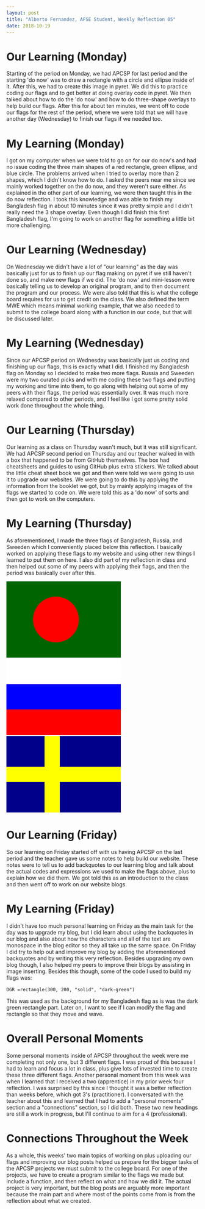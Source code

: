 ```yaml
---
layout: post
title: "Alberto Fernandez, AFSE Student, Weekly Reflection 05"
date: 2018-10-19
---
```


# Our Learning (Monday)
Starting of the period on Monday, we had APCSP for last period and the starting 'do now' was to draw a rectangle with a circle and ellipse inside of it. After this, we had to create this image in pyret. We did this to practice coding our flags and to get better at doing overlay code in pyret. We then talked about how to do the 'do now' and how to do three-shape overlays to help build our flags. After this for about ten minutes, we went off to code our flags for the rest of the period, where we were told that we will have another day (Wednesday) to finish our flags if we needed too.

# My Learning (Monday)
I got on my computer when we were told to go on for our do now's and had no issue coding the three main shapes of a red rectangle, green ellipse, and blue circle. The problems arrived when I tried to overlay more than 2 shapes, which I didn't know how to do. I asked the peers near me since we mainly worked together on the do now, and they weren't sure either. As explained in the other part of our learning, we were then taught this in the do now reflection. I took this knowledge and was able to finish my Bangladesh flag in about 10 minutes since it was pretty simple and I didn't really need the 3 shape overlay. Even though I did finish this first Bangladesh flag, I'm going to work on another flag for something a little bit more challenging. 

# Our Learning (Wednesday)
On Wednesday we didn't have a lot of "our learning" as the day was basically just for us to finish up our flag making on pyret if we still haven't done so, and make new flags if we did. The 'do now' and mini-lesson were basically telling us to develop an original program, and to then document the program and our process. We were also told that this is what the college board requires for us to get credit on the class. We also defined the term MWE which means minimal working example, that we also needed to submit to the college board along with a function in our code, but that will be discussed later.

# My Learning (Wednesday)
Since our APCSP period on Wednesday was basically just us coding and finishing up our flags, this is exactly what I did. I finished my Bangladesh flag on Monday so I decided to make two more flags. Russia and Sweeden were my two curated picks and with me coding these two flags and putting my working and time into them, to go along with helping out some of my peers with their flags, the period was essentially over. It was much more relaxed compared to other periods, and I feel like I got some pretty solid work done throughout the whole thing.

# Our Learning (Thursday)
Our learning as a class on Thursday wasn't much, but it was still significant. We had APCSP second period on Thursday and our teacher walked in with a box that happened to be from GitHub themselves. The box had cheatsheets and guides to using GitHub plus extra stickers. We talked about the little cheat sheet book we got and then were told we were going to use it to upgrade our websites. We were going to do this by applying the information from the booklet we got, but by mainly applying images of the flags we started to code on. We were told this as a 'do now' of sorts and then got to work on the computers.

# My Learning (Thursday)
As aforementioned, I made the three flags of Bangladesh, Russia, and Sweeden which I conveniently placed below this reflection. I basically worked on applying these flags to my website and using other new things I learned to put them on here. I also did part of my reflection in class and then helped out some of my peers with applying their flags, and then the period was basically over after this. 

![BANGLADESH.FLAG](/images/BANGLADESH.FLAG.png) ![RUSSIAN.FLAG](/images/RUSSIAN.FLAG.png) ![SWEEDEN.FLAG](/images/SWEEDEN.FLAG.png) 

# Our Learning (Friday)
So our learning on Friday started off with us having APCSP on the last period and the teacher gave us some notes to help build our website. These notes were to tell us to add backquotes to our learning blog and talk about the actual codes and expressions we used to make the flags above, plus to explain how we did them. We got told this as an introduction to the class and then went off to work on our website blogs.

# My Learning (Friday)
I didn't have too much personal learning on Friday as the main task for the day was to upgrade my blog, but I did learn about using the backquotes in our blog and also about how the characters and all of the text are monospace in the blog editor so they all take up the same space. On Friday I did try to help out and improve my blog by adding the aforementioned backquotes and by writing this very reflection. Besides upgrading my own blog though, I also helped my peers to improve their blogs by assisting in image inserting. Besides this though, some of the code I used to build my flags was: 
```
DGR =rectangle(300, 200, "solid", "dark-green")
```
This was used as the background for my Bangladesh flag as is was the dark green rectangle part. Later on, I want to see if I can modify the flag and rectangle so that they move and wave.

# Overall Personal Moments
Some personal moments inside of APCSP throughout the week were me completing not only one, but 3 different flags. I was proud of this because I had to learn and focus a lot in class, plus give lots of invested time to create these three different flags. Another personal moment from this week was when I learned that I received a two (apprentice) in my prior week four reflection. I was surprised by this since I thought it was a better reflection than weeks before, which got 3's (practitioner). I conversated with the teacher about this and learned that I had to add a "personal moments" section and a "connections" section, so I did both. These two new headings are still a work in progress, but I'll continue to aim for a 4 (professional).

# Connections Throughout the Week
As a whole, this weeks' two main topics of working on plus uploading our flags and improving our blog posts helped us prepare for the bigger tasks of the APCSP projects we must submit to the college board. For one of the projects, we have to create a program similar to the flags we made but include a function, and then reflect on what and how we did it. The actual project is very important, but the blog posts are arguably more important because the main part and where most of the points come from is from the reflection about what we created.
